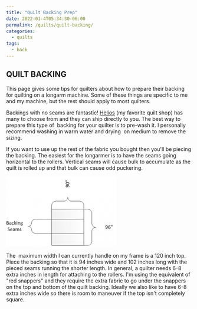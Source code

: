 ```yaml
---
title: "Quilt Backing Prep"
date: 2022-01-4T05:34:30-06:00
permalink: /quilts/quilt-backing/
categories:
  - quilts
tags:
  - back
---
```

## QUILT BACKING
This page gives some tips for quilters about how to prepare their backing for quilting on a longarm machine. Some of these things are specific to me and my machine, but the rest should apply to most quilters.

Backings with no seams are fantastic! [Helios](https://heliosstitchesnstuff.com/t/helios-quilt-backs) (my favorite quilt shop) has many to choose from and they can ship directly to you. The best way to prepare this type of  backing for your quilter is to pre-wash it. I personally recommend washing in warm water and drying  on medium to remove the sizing.

If you want to use up the rest of the fabric you bought then you'll be piecing the backing. The easiest for the longarmer is to have the seams going horizontal to the rollers. Vertical seams will cause bulk to accumulate as the quilt is rolled up and that bulk can cause odd puckering.

![Backing Seam Placement](assets/backing-300x190.png)

The  maximum width I can currently handle on my frame is a 120 inch top. Piece the backing so that it is 94 inches wide and 102 inches long with the pieced seams running the shorter length. In general, a quilter needs 6-8 extra inches in length for attaching to the rollers.  I'm using the equivalent of "red snappers" and they require the extra fabric to go under the snappers on the top and bottom of the quilt backing. Ideally we also like to have 6-8 extra inches wide so there is room to maneuver if the top isn't completely square.
